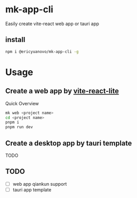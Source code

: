 # mk-app-cli

Easily create vite-react web app or tauri app

## install

```sh
npm i @ericyuanovo/mk-app-cli -g
```

# Usage

## Create a web app by [vite-react-lite](https://github.com/yokiizx/vite-react-lite)

Quick Overview

```sh
mk web <project name>
cd <project name>
pnpm i
pnpm run dev
```

## Create a desktop app by tauri template

TODO

## TODO

- [ ] web app qiankun support
- [ ] tauri app template
